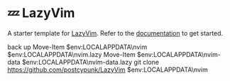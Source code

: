 # 💤 LazyVim

A starter template for [LazyVim](https://github.com/LazyVim/LazyVim).
Refer to the [documentation](https://lazyvim.github.io/installation) to get started.

back up 
Move-Item $env:LOCALAPPDATA\nvim $env:LOCALAPPDATA\nvim.lazy
Move-Item $env:LOCALAPPDATA\nvim-data $env:LOCALAPPDATA\nvim-data.lazy
git clone https://github.com/postcypunk/LazyVim $env:LOCALAPPDATA\nvim

